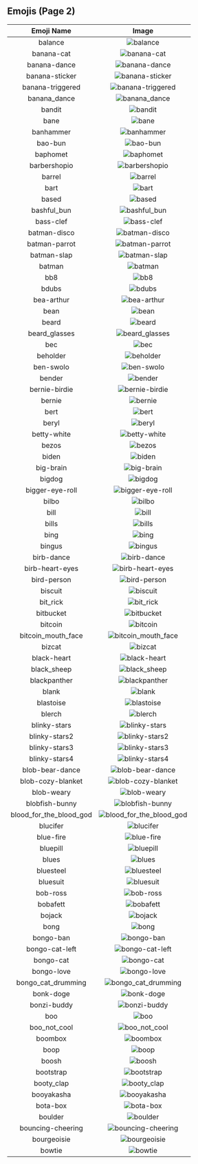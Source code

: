 
  ## Emojis (Page 2)
  |Emoji Name|Image|
  | :-: | :-: |
  |balance| ![balance](/emojis/denverdevs/balance.png)|
  |banana-cat| ![banana-cat](/emojis/denverdevs/banana-cat.png)|
  |banana-dance| ![banana-dance](/emojis/denverdevs/banana-dance.gif)|
  |banana-sticker| ![banana-sticker](/emojis/denverdevs/banana-sticker.png)|
  |banana-triggered| ![banana-triggered](/emojis/denverdevs/banana-triggered.gif)|
  |banana_dance| ![banana_dance](/emojis/denverdevs/banana_dance.gif)|
  |bandit| ![bandit](/emojis/denverdevs/bandit.gif)|
  |bane| ![bane](/emojis/denverdevs/bane.png)|
  |banhammer| ![banhammer](/emojis/denverdevs/banhammer.png)|
  |bao-bun| ![bao-bun](/emojis/denverdevs/bao-bun.png)|
  |baphomet| ![baphomet](/emojis/denverdevs/baphomet.png)|
  |barbershopio| ![barbershopio](/emojis/denverdevs/barbershopio.png)|
  |barrel| ![barrel](/emojis/denverdevs/barrel.png)|
  |bart| ![bart](/emojis/denverdevs/bart.png)|
  |based| ![based](/emojis/denverdevs/based.png)|
  |bashful_bun| ![bashful_bun](/emojis/denverdevs/bashful_bun.png)|
  |bass-clef| ![bass-clef](/emojis/denverdevs/bass-clef.png)|
  |batman-disco| ![batman-disco](/emojis/denverdevs/batman-disco.gif)|
  |batman-parrot| ![batman-parrot](/emojis/denverdevs/batman-parrot.gif)|
  |batman-slap| ![batman-slap](/emojis/denverdevs/batman-slap.gif)|
  |batman| ![batman](/emojis/denverdevs/batman.gif)|
  |bb8| ![bb8](/emojis/denverdevs/bb8.png)|
  |bdubs| ![bdubs](/emojis/denverdevs/bdubs.jpg)|
  |bea-arthur| ![bea-arthur](/emojis/denverdevs/bea-arthur.jpg)|
  |bean| ![bean](/emojis/denverdevs/bean.jpg)|
  |beard| ![beard](/emojis/denverdevs/beard.png)|
  |beard_glasses| ![beard_glasses](/emojis/denverdevs/beard_glasses.jpg)|
  |bec| ![bec](/emojis/denverdevs/bec.png)|
  |beholder| ![beholder](/emojis/denverdevs/beholder.png)|
  |ben-swolo| ![ben-swolo](/emojis/denverdevs/ben-swolo.png)|
  |bender| ![bender](/emojis/denverdevs/bender.gif)|
  |bernie-birdie| ![bernie-birdie](/emojis/denverdevs/bernie-birdie.jpg)|
  |bernie| ![bernie](/emojis/denverdevs/bernie.jpg)|
  |bert| ![bert](/emojis/denverdevs/bert.png)|
  |beryl| ![beryl](/emojis/denverdevs/beryl.png)|
  |betty-white| ![betty-white](/emojis/denverdevs/betty-white.png)|
  |bezos| ![bezos](/emojis/denverdevs/bezos.png)|
  |biden| ![biden](/emojis/denverdevs/biden.jpg)|
  |big-brain| ![big-brain](/emojis/denverdevs/big-brain.png)|
  |bigdog| ![bigdog](/emojis/denverdevs/bigdog.jpg)|
  |bigger-eye-roll| ![bigger-eye-roll](/emojis/denverdevs/bigger-eye-roll.gif)|
  |bilbo| ![bilbo](/emojis/denverdevs/bilbo.png)|
  |bill| ![bill](/emojis/denverdevs/bill.png)|
  |bills| ![bills](/emojis/denverdevs/bills.png)|
  |bing| ![bing](/emojis/denverdevs/bing.png)|
  |bingus| ![bingus](/emojis/denverdevs/bingus.png)|
  |birb-dance| ![birb-dance](/emojis/denverdevs/birb-dance.gif)|
  |birb-heart-eyes| ![birb-heart-eyes](/emojis/denverdevs/birb-heart-eyes.png)|
  |bird-person| ![bird-person](/emojis/denverdevs/bird-person.jpg)|
  |biscuit| ![biscuit](/emojis/denverdevs/biscuit.jpg)|
  |bit_rick| ![bit_rick](/emojis/denverdevs/bit_rick.jpg)|
  |bitbucket| ![bitbucket](/emojis/denverdevs/bitbucket.png)|
  |bitcoin| ![bitcoin](/emojis/denverdevs/bitcoin.png)|
  |bitcoin_mouth_face| ![bitcoin_mouth_face](/emojis/denverdevs/bitcoin_mouth_face.png)|
  |bizcat| ![bizcat](/emojis/denverdevs/bizcat.jpg)|
  |black-heart| ![black-heart](/emojis/denverdevs/black-heart.png)|
  |black_sheep| ![black_sheep](/emojis/denverdevs/black_sheep.png)|
  |blackpanther| ![blackpanther](/emojis/denverdevs/blackpanther.png)|
  |blank| ![blank](/emojis/denverdevs/blank.jpg)|
  |blastoise| ![blastoise](/emojis/denverdevs/blastoise.png)|
  |blerch| ![blerch](/emojis/denverdevs/blerch.png)|
  |blinky-stars| ![blinky-stars](/emojis/denverdevs/blinky-stars.gif)|
  |blinky-stars2| ![blinky-stars2](/emojis/denverdevs/blinky-stars2.gif)|
  |blinky-stars3| ![blinky-stars3](/emojis/denverdevs/blinky-stars3.gif)|
  |blinky-stars4| ![blinky-stars4](/emojis/denverdevs/blinky-stars4.gif)|
  |blob-bear-dance| ![blob-bear-dance](/emojis/denverdevs/blob-bear-dance.gif)|
  |blob-cozy-blanket| ![blob-cozy-blanket](/emojis/denverdevs/blob-cozy-blanket.png)|
  |blob-weary| ![blob-weary](/emojis/denverdevs/blob-weary.png)|
  |blobfish-bunny| ![blobfish-bunny](/emojis/denverdevs/blobfish-bunny.png)|
  |blood_for_the_blood_god| ![blood_for_the_blood_god](/emojis/denverdevs/blood_for_the_blood_god.png)|
  |blucifer| ![blucifer](/emojis/denverdevs/blucifer.png)|
  |blue-fire| ![blue-fire](/emojis/denverdevs/blue-fire.gif)|
  |bluepill| ![bluepill](/emojis/denverdevs/bluepill.png)|
  |blues| ![blues](/emojis/denverdevs/blues.png)|
  |bluesteel| ![bluesteel](/emojis/denverdevs/bluesteel.gif)|
  |bluesuit| ![bluesuit](/emojis/denverdevs/bluesuit.png)|
  |bob-ross| ![bob-ross](/emojis/denverdevs/bob-ross.png)|
  |bobafett| ![bobafett](/emojis/denverdevs/bobafett.gif)|
  |bojack| ![bojack](/emojis/denverdevs/bojack.png)|
  |bong| ![bong](/emojis/denverdevs/bong.png)|
  |bongo-ban| ![bongo-ban](/emojis/denverdevs/bongo-ban.gif)|
  |bongo-cat-left| ![bongo-cat-left](/emojis/denverdevs/bongo-cat-left.gif)|
  |bongo-cat| ![bongo-cat](/emojis/denverdevs/bongo-cat.gif)|
  |bongo-love| ![bongo-love](/emojis/denverdevs/bongo-love.gif)|
  |bongo_cat_drumming| ![bongo_cat_drumming](/emojis/denverdevs/bongo_cat_drumming.gif)|
  |bonk-doge| ![bonk-doge](/emojis/denverdevs/bonk-doge.gif)|
  |bonzi-buddy| ![bonzi-buddy](/emojis/denverdevs/bonzi-buddy.png)|
  |boo| ![boo](/emojis/denverdevs/boo.gif)|
  |boo_not_cool| ![boo_not_cool](/emojis/denverdevs/boo_not_cool.gif)|
  |boombox| ![boombox](/emojis/denverdevs/boombox.gif)|
  |boop| ![boop](/emojis/denverdevs/boop.jpg)|
  |boosh| ![boosh](/emojis/denverdevs/boosh.jpg)|
  |bootstrap| ![bootstrap](/emojis/denverdevs/bootstrap.png)|
  |booty_clap| ![booty_clap](/emojis/denverdevs/booty_clap.gif)|
  |booyakasha| ![booyakasha](/emojis/denverdevs/booyakasha.gif)|
  |bota-box| ![bota-box](/emojis/denverdevs/bota-box.png)|
  |boulder| ![boulder](/emojis/denverdevs/boulder.png)|
  |bouncing-cheering| ![bouncing-cheering](/emojis/denverdevs/bouncing-cheering.gif)|
  |bourgeoisie| ![bourgeoisie](/emojis/denverdevs/bourgeoisie.png)|
  |bowtie| ![bowtie](/emojis/denverdevs/bowtie.png)|
  